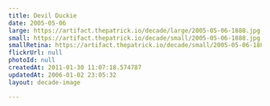 ```yaml
---
title: Devil Duckie
date: 2005-05-06
large: https://artifact.thepatrick.io/decade/large/2005-05-06-1888.jpg
small: https://artifact.thepatrick.io/decade/small/2005-05-06-1888.jpg
smallRetina: https://artifact.thepatrick.io/decade/small/2005-05-06-1888@2x.jpg
flickrUrl: null
photoId: null
createdAt: 2011-01-30 11:07:18.574787
updatedAt: 2006-01-02 23:05:32
layout: decade-image

---
```


